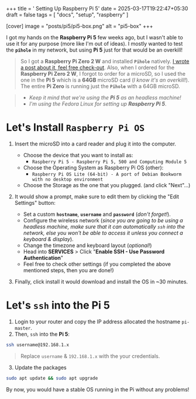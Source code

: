 +++
title = ' Setting Up Raspberry Pi 5'
date = 2025-03-17T19:22:47+05:30
draft = false
tags = [ "docs", "setup", "raspberry" ]

[cover]
image = "posts/pi5/pi5-box.png"
alt = "pi5-box"
+++

I got my hands on the **Raspberry Pi 5** few weeks ago, but I wasn't able to use it for any purpose (more like I'm out of ideas). I mostly wanted to test the **`pihole`** in my network, but using **Pi 5** just for that would be an overkill!

> So I got a **Raspberry Pi Zero 2 W** and installed **`Pihole`** natively. [I wrote a post about it, feel free check-out](https://iamyaash.github.io/stashed/posts/pihole-pizero-2w/). Also, when I ordered for the **Raspberry Pi Zero 2 W**, I forgot to order for a microSD, so I used the one in the **Pi 5** which is a **64GB** microSD card (_I know it's an overkill!_). The entire **Pi Zero** is running just the **`Pihole`** with a 64GB microSD.

> - _Keep it mind that we're using the **Pi 5** as an headless machine!_
> - _I'm using the Fedora Linux for setting up **Raspberry Pi 5**_.

# Let's Install `Raspberry Pi OS`

1. Insert the microSD into a card reader and plug it into the computer.
    - Choose the device that you want to install as:
        - `Raspberry Pi 5 - Raspberry Pi 5, 500 and Computing Module 5`
    - Choose the Operating System as Raspberry Pi OS (other):
        - `Raspberry Pi OS Lite (64-bit) - A port of Debian Bookworm with no desktop environment`
    - Choose the Storage as the one that you plugged. (and click "Next"...)

2. It would show a prompt, make sure to edit them by clicking the "Edit Settings" button:
    - Set a custom **`hostname`**, **`username`** and **`password`** (_don't forget!_).
    - Configure the wireless network (_since you are going to be using a headless machine, make sure that it can automatically `ssh` into the network, else you won't be able to access it unless you connect a *keyboard & display*_).
    - Change the timezone and keyboard layout (_optional!_)
    - Head into **SERVICES** > Click "**Enable SSH - Use Password Authentication**"
    - Feel free to check other settings (if you completed the above mentioned steps, then you are done!)
3. Finally, click install it would download and install the OS in ~30 minutes.

# Let's `ssh` into the Pi 5

1. Login to your router and copy the IP address allocated the hostname `pi-master`.
2. Then, `ssh` into the **Pi 5**:
```sh
ssh username@192.168.1.x
```
> Replace `username` & `192.168.1.x` with the your credentials.

3. Update the packages
```sh
sudo apt update && sudo apt upgrade
```

By now, you would have a stable OS running in the Pi without any problems!
